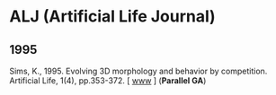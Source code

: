 # ALJ (Artificial Life Journal)

## 1995

Sims, K., 1995. Evolving 3D morphology and behavior by competition. Artificial Life, 1(4), pp.353-372. [ [www](https://direct.mit.edu/artl/article/1/4/353/2234/Evolving-3D-Morphology-and-Behavior-by-Competition) ] (**Parallel GA**)
